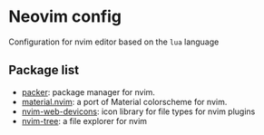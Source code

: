 # Neovim config

Configuration for nvim editor based on the `lua` language

## Package list

- [packer](https://github.com/wbthomason/packer.nvim): package manager for nvim.
- [material.nvim](https://github.com/marko-cerovac/material.nvim): a port of Material colorscheme for nvim.
- [nvim-web-devicons](https://github.com/nvim-tree/nvim-web-devicons): icon library for file types for nvim plugins
- [nvim-tree](https://github.com/nvim-tree/nvim-tree.lua): a file explorer for nvim